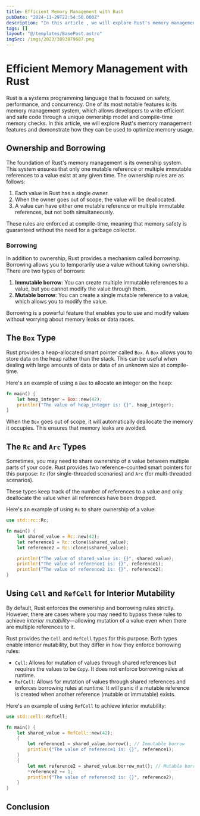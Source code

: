 ```yaml
---
title: Efficient Memory Management with Rust
pubDate: "2024-11-29T22:54:50.000Z"
description: "In this article , we will explore Rust's memory management features and demonstrate how they can be used to optimize memory usage"
tags: []
layout: "@/templates/BasePost.astro"
imgSrc: /imgs/2023/3893879687.png
---
```

# Efficient Memory Management with Rust

Rust is a systems programming language that is focused on safety, performance, and concurrency. One of its most notable features is its memory management system, which allows developers to write efficient and safe code through a unique ownership model and compile-time memory checks. In this article, we will explore Rust's memory management features and demonstrate how they can be used to optimize memory usage.

## Ownership and Borrowing

The foundation of Rust's memory management is its ownership system. This system ensures that only one mutable reference or multiple immutable references to a value exist at any given time. The ownership rules are as follows:

1. Each value in Rust has a single owner.
2. When the owner goes out of scope, the value will be deallocated.
3. A value can have either one mutable reference or multiple immutable references, but not both simultaneously.

These rules are enforced at compile-time, meaning that memory safety is guaranteed without the need for a garbage collector.

### Borrowing

In addition to ownership, Rust provides a mechanism called _borrowing_. Borrowing allows you to temporarily use a value without taking ownership. There are two types of borrows:

1. **Immutable borrow**: You can create multiple immutable references to a value, but you cannot modify the value through them.
2. **Mutable borrow**: You can create a single mutable reference to a value, which allows you to modify the value.

Borrowing is a powerful feature that enables you to use and modify values without worrying about memory leaks or data races.

## The `Box` Type

Rust provides a heap-allocated smart pointer called `Box`. A `Box` allows you to store data on the heap rather than the stack. This can be useful when dealing with large amounts of data or data of an unknown size at compile-time.

Here's an example of using a `Box` to allocate an integer on the heap:

```rust
fn main() {
    let heap_integer = Box::new(42);
    println!("The value of heap_integer is: {}", heap_integer);
}
```

When the `Box` goes out of scope, it will automatically deallocate the memory it occupies. This ensures that memory leaks are avoided.

## The `Rc` and `Arc` Types

Sometimes, you may need to share ownership of a value between multiple parts of your code. Rust provides two reference-counted smart pointers for this purpose: `Rc` (for single-threaded scenarios) and `Arc` (for multi-threaded scenarios).

These types keep track of the number of references to a value and only deallocate the value when all references have been dropped.

Here's an example of using `Rc` to share ownership of a value:

```rust
use std::rc::Rc;

fn main() {
    let shared_value = Rc::new(42);
    let reference1 = Rc::clone(&shared_value);
    let reference2 = Rc::clone(&shared_value);

    println!("The value of shared_value is: {}", shared_value);
    println!("The value of reference1 is: {}", reference1);
    println!("The value of reference2 is: {}", reference2);
}
```

## Using `Cell` and `RefCell` for Interior Mutability

By default, Rust enforces the ownership and borrowing rules strictly. However, there are cases where you may need to bypass these rules to achieve _interior mutability_—allowing mutation of a value even when there are multiple references to it.

Rust provides the `Cell` and `RefCell` types for this purpose. Both types enable interior mutability, but they differ in how they enforce borrowing rules:

- `Cell`: Allows for mutation of values through shared references but requires the values to be `Copy`. It does not enforce borrowing rules at runtime.
- `RefCell`: Allows for mutation of values through shared references and enforces borrowing rules at runtime. It will panic if a mutable reference is created when another reference (mutable or immutable) exists.

Here's an example of using `RefCell` to achieve interior mutability:

```rust
use std::cell::RefCell;

fn main() {
    let shared_value = RefCell::new(42);
    {
        let reference1 = shared_value.borrow(); // Immutable borrow
        println!("The value of reference1 is: {}", reference1);
    }
    {
        let mut reference2 = shared_value.borrow_mut(); // Mutable borrow
        *reference2 += 1;
        println!("The value of reference2 is: {}", reference2);
    }
}
```

## Conclusion


